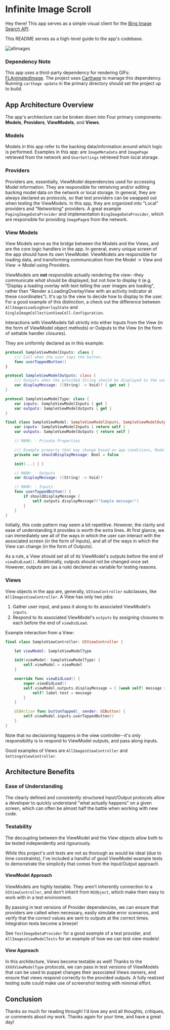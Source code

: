 # Infinite Image Scroll

Hey there! This app serves as a simple visual client for the [Bing Image Search API](https://azure.microsoft.com/en-us/services/cognitive-services/bing-image-search-api/).

This README serves as a high-level guide to the app's codebase.

![allimages](https://github.com/smolster/InfiniteImageScroll/raw/master/Screenshots/allimages.png)

### Dependency Note
This app uses a third-party dependency for rendering GIFs: [FLAnimatedImage](https://github.com/Flipboard/FLAnimatedImage). The project uses [Carthage](https://github.com/Carthage/Carthage) to manage this dependency. Running `carthage update` in the primary directory should set the project up to build.

## App Architecture Overview
The app's architecture can be broken down into Four primary components: **Models**, **Providers**, **ViewModels**, and **Views**.

### Models
Models in this app refer to the backing data/information around which logic is performed. Examples in this app: are `ImageMetadata` and `ImagePage` retrieved from the network and `UserSettings` retrieved from local storage.

### Providers
Providers are, essentially, ViewModel dependencies used for accessing Model information. They are responsible for retrieiving and/or editing backing model data on the network or local storage. In general, they are always declared as protocols, so that test providers can be swapped out when testing the ViewModels. In this app, they are organized into "Local" providers and "Networking" providers. A great example `PagingImageDataProvider` and implementation `BingImageDataProvider`, which are responsible for providing `ImagePage`s from the network.

### View Models
View Models serve as the bridge between the Models and the Views, and are the core logic handlers in the app. In general, every unique screen of the app should have its own ViewModel. ViewModels are responsible for loading data, and transforming communication from the Model -> View and View -> Model using Providers.

ViewModels are **not** responsible actually rendering the view--they communicate _what_ should be displayed, but not _how_ to display it (e.g. "Display a loading overlay with text telling the user images are loading", rather than "Render a LoadingOverlayView with an activity indicator at these coordinates"). It's up to the view to decide how to display to the user. For a good example of this distinction, a check out the difference between `AllImagesLoadingOverlayState` and `SingleImageCollectionViewCell.Configuration`.

Interactions with ViewModels fall strictly into either Inputs from the View (in the form of ViewModel object methods) or Outputs to the View (in the form of settable handler closures).

They are uniformly declared as in this example:

```swift
protocol SampleViewModelInputs: class {
    /// Call when the user taps the button.
    func userTappedButton()
}

protocol SampleViewModelOutputs: class {
    /// Outputs when the provided String should be displayed to the user.
    var displayMessage: ((String) -> Void)? { get set }
}

protocol SampleViewModelType: class {
    var inputs: SampleViewModelInputs { get }
    var outputs: SampleViewModelOutputs { get }
}

final class SampleViewModel: SampleViewModelInputs, SampleViewModelOutputs, SampleViewModelType {
    var inputs: SampleViewModelInputs { return self }
    var outputs: SampleViewModelOutputs { return self }

    // MARK: - Private Properties

    /// Example property that may change based on app conditions, Model information, etc.
    private var shouldDisplayMessage: Bool = false

    init(...) { }

    // MARK: - Outputs
    var displayMessage: ((String) -> Void)?

    // MARK: - Inputs
    func userTappedButton() {
        if shouldDisplayMessage {
            self.outputs.displayMessage?("Sample message!")
        }
    }
}
```

Initially, this code pattern may seem a bit repetitive. However, the clarity and ease of understanding it provides is worth the extra lines. At first glance, we can immediately see all of the ways in which the user can interact with the associated screen (in the form of Inputs), and all of the ways in which the View can change (in the form of Outputs).

As a rule, a View should set all of its ViewModel's outputs before the end of `viewDidLoad()`. Additionally, outputs should not be changed once set. However, outputs are (as a rule) declared as variable for testing reasons.

### Views
View objects in the app are, generally, `UIViewController` subclasses, like `AllImagesViewController`. A View has only two jobs:

1. Gather user input, and pass it along to its associated ViewModel's `inputs`.
2. Respond to its associated ViewModel's `outputs` by assigning closures to each before the end of `viewDidLoad`.

Example interaction from a View:

```swift
final class SampleViewController: UIViewController {

    let viewModel: SampleViewModelType

    init(viewModel: SampleViewModelType) {
        self.viewModel = viewModel
    }

    override func viewDidLoad() {
        super.viewDidLoad()
        self.viewModel.outputs.displayMessage = { [weak self] message in
            self?.label.text = message
        }
    }

    @IBAction func buttonTapped(_ sender: UIButton) {
        self.viewModel.inputs.userTappedButton()
    }
}
```
Note that no decisioning happens in the view controller--it's only responsibility is to respond to ViewModel outputs, and pass along inputs.

Good examples of Views are `AllImagesViewController` and `SettingsViewController`.

## Architecture Benefits
### Ease of Understanding
The clearly defined and consistently structured Input/Output protocols allow a developer to quickly understand "what actually happens" on a given screen, which can often be almost half the battle when working with new code.

### Testability
The decoupling between the ViewModel and the View objects allow both to be tested independently and rigourously.

While this project's unit tests are not as thorough as would be ideal (due to time constraints), I've included a handful of good ViewModel example tests to demonstrate the simplicity that comes from the Input/Output approach.

#### ViewModel Approach
ViewModels are highly testable. They aren't inherently connection to a `UIViewController`, and don't inherit from `NSObject`, which make them easy to work with in a test environment.

By passing in test versions of Provider dependencies, we can ensure that providers are called when necessary, easily simulate error scenarios, and verify that the correct values are sent to outputs at the correct times. Integration tests become a breeze!

See `TestImageDataProvider` for a good example of a test provider, and `AllImagesViewModelTests` for an example of how we can test view models!

#### View Approach
In this architecture, Views become testable as well! Thanks to the `XXXXViewModelType` protocols, we can pass in test versions of ViewModels that can be used to puppet changes their associated Views owners, and ensure that views respond correctly to the provided outputs. A fully realized testing suite could make use of screenshot testing with minimal effort.

## Conclusion
Thanks so much for reading through! I'd love any and all thoughts, critiques, or comments about my work. Thanks again for your time, and have a great day!
